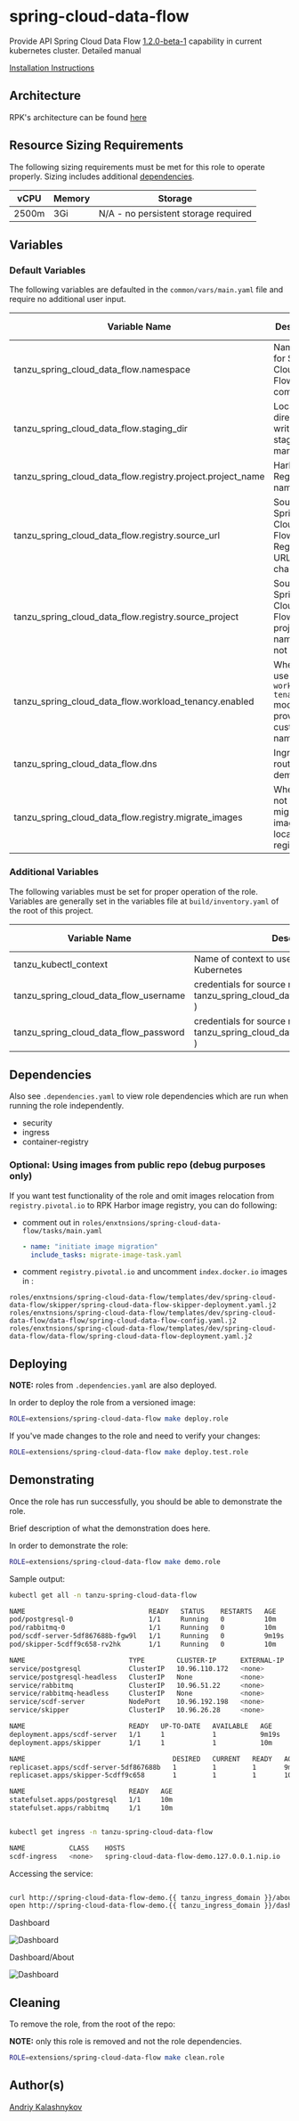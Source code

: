 # spring-cloud-data-flow

Provide API Spring Cloud Data Flow [1.2.0-beta-1](https://network.pivotal.io/products/p-scdf-for-kubernetes/#/releases/774091) capability in current kubernetes cluster. Detailed manual

[Installation Instructions](https://docs.pivotal.io/scdf-k8s/1-1/preparing-to-install-scdf-for-kubernetes.html)


## Architecture

RPK's architecture can be found [here](../../../docs/ARCHITECTURE.md)


## Resource Sizing Requirements

The following sizing requirements must be met for this role to operate properly.  Sizing includes additional [dependencies](#dependencies).

| vCPU | Memory | Storage |
| --- | --- | --- |
| 2500m | 3Gi | N/A - no persistent storage required |

## Variables

### Default Variables

The following variables are defaulted in the `common/vars/main.yaml` file and require no additional user input.

| Variable Name                                     | Description                                                               | Default Value                      | Variable Type | Required |
|---------------------------------------------------|---------------------------------------------------------------------------|------------------------------------|---------------|----------|
| tanzu_spring_cloud_data_flow.namespace              | Namespace for Spring Cloud Data Flow components                                    | tanzu-spring-cloud-data-flow ( do not change )    | string        | yes      |
| tanzu_spring_cloud_data_flow.staging_dir            | Local directory to write the staging manfiests to                         | "{{ rpk_staging_dir }}/tanzu-spring-cloud-data-flow" | string        | yes      |
| tanzu_spring_cloud_data_flow.registry.project.project_name | Harbor Registry name to use                                        | spring-cloud-data-flow                      | string        | yes      |
| tanzu_spring_cloud_data_flow.registry.source_url    | Source Spring Cloud Data Flow Registry URL ( do not change )                 | registry.pivotal.io                | string        | yes      |
| tanzu_spring_cloud_data_flow.registry.source_project    | Source Spring Cloud Data Flow source project name ( do not change )                 | p-scdf-for-kubernetes                | string        | yes      |
| tanzu_spring_cloud_data_flow.workload_tenancy.enabled      | Whether to use the `workload-tenancy` module to provide custom namespaces | false                       | boolean       | yes      |
| tanzu_spring_cloud_data_flow.dns               | Ingress route to demo url                                                 | http://{{ tanzu_spring_cloud_data_flow.dns }                                  | string       | yes       |
| tanzu_spring_cloud_data_flow.registry.migrate_images      | Whether or not to migrate images to a local Harbor registry | true                       | boolean       | yes      |

### Additional Variables

The following variables must be set for proper operation of the role.  Variables are generally set in the variables file
at `build/inventory.yaml` of the root of this project.

| Variable Name                         	| Description                                                                                     	| Default Value 	| Variable Type 	| Required 	|
|-------------------------------------  	|-----------------------------------------------------------------------------------------------  	|---------------	|---------------	|----------	|
| tanzu_kubectl_context                 	| Name of context to use for connection to Kubernetes                                             	| -             	| string        	| yes      	|
| tanzu_spring_cloud_data_flow_username 	| credentials for source registry (refer to : tanzu_spring_cloud_data_flow.registry.source_url )  	| -             	| string        	| yes      	|
| tanzu_spring_cloud_data_flow_password 	| credentials for source registry (refer to : tanzu_spring_cloud_data_flow.registry.source_url )  	| -             	| string        	| yes      	|

## Dependencies

Also see `.dependencies.yaml` to view role dependencies which are run when running the role
independently.

* security
* ingress
* container-registry

### Optional: Using images from public repo (debug purposes only)

If you want test functionality of the role and omit images relocation from
`registry.pivotal.io` to RPK Harbor image registry, you can do following:

* comment out in `roles/enxtnsions/spring-cloud-data-flow/tasks/main.yaml`
  ```yaml
  - name: "initiate image migration"
    include_tasks: migrate-image-task.yaml
  ```
* comment `registry.pivotal.io` and uncomment `index.docker.io` images in :

```
roles/enxtnsions/spring-cloud-data-flow/templates/dev/spring-cloud-data-flow/skipper/spring-cloud-data-flow-skipper-deployment.yaml.j2
roles/enxtnsions/spring-cloud-data-flow/templates/dev/spring-cloud-data-flow/data-flow/spring-cloud-data-flow-config.yaml.j2
roles/enxtnsions/spring-cloud-data-flow/templates/dev/spring-cloud-data-flow/data-flow/spring-cloud-data-flow-deployment.yaml.j2
```


## Deploying

**NOTE:** roles from `.dependencies.yaml` are also deployed.

In order to deploy the role from a versioned image:

```bash
ROLE=extensions/spring-cloud-data-flow make deploy.role
```

If you've made changes to the role and need to verify your changes:

```bash
ROLE=extensions/spring-cloud-data-flow make deploy.test.role
```

## Demonstrating

Once the role has run successfully, you should be able to demonstrate the role.

Brief description of what the demonstration does here.

In order to demonstrate the role:

```bash
ROLE=extensions/spring-cloud-data-flow make demo.role
```

Sample output:

```bash
kubectl get all -n tanzu-spring-cloud-data-flow

NAME                               READY   STATUS    RESTARTS   AGE
pod/postgresql-0                   1/1     Running   0          10m
pod/rabbitmq-0                     1/1     Running   0          10m
pod/scdf-server-5df867688b-fgw9l   1/1     Running   0          9m19s
pod/skipper-5cdff9c658-rv2hk       1/1     Running   0          10m

NAME                          TYPE        CLUSTER-IP      EXTERNAL-IP   PORT(S)                                 AGE
service/postgresql            ClusterIP   10.96.110.172   <none>        5432/TCP                                10m
service/postgresql-headless   ClusterIP   None            <none>        5432/TCP                                10m
service/rabbitmq              ClusterIP   10.96.51.22     <none>        4369/TCP,5672/TCP,25672/TCP,15672/TCP   10m
service/rabbitmq-headless     ClusterIP   None            <none>        4369/TCP,5672/TCP,25672/TCP,15672/TCP   10m
service/scdf-server           NodePort    10.96.192.198   <none>        80:31645/TCP                            9m20s
service/skipper               ClusterIP   10.96.26.28     <none>        80/TCP                                  10m

NAME                          READY   UP-TO-DATE   AVAILABLE   AGE
deployment.apps/scdf-server   1/1     1            1           9m19s
deployment.apps/skipper       1/1     1            1           10m

NAME                                     DESIRED   CURRENT   READY   AGE
replicaset.apps/scdf-server-5df867688b   1         1         1       9m19s
replicaset.apps/skipper-5cdff9c658       1         1         1       10m

NAME                          READY   AGE
statefulset.apps/postgresql   1/1     10m
statefulset.apps/rabbitmq     1/1     10m


kubectl get ingress -n tanzu-spring-cloud-data-flow

NAME           CLASS    HOSTS                                          ADDRESS   PORTS   AGE
scdf-ingress   <none>   spring-cloud-data-flow-demo.127.0.0.1.nip.io             80      89s

```

Accessing the service:

```bash

curl http://spring-cloud-data-flow-demo.{{ tanzu_ingress_domain }}/about
open http://spring-cloud-data-flow-demo.{{ tanzu_ingress_domain }}/dashboard/#/apps

```

Dashboard

![Dashboard](./images/dashboard-apps.jpeg)

Dashboard/About

![Dashboard](./images/dashboard-about.jpeg)

## Cleaning

To remove the role, from the root of the repo:

**NOTE:** only this role is removed and not the role dependencies.

```bash
ROLE=extensions/spring-cloud-data-flow make clean.role
```

## Author(s)
[Andriy Kalashnykov](mailto:akalashnykov@vmware.com)
